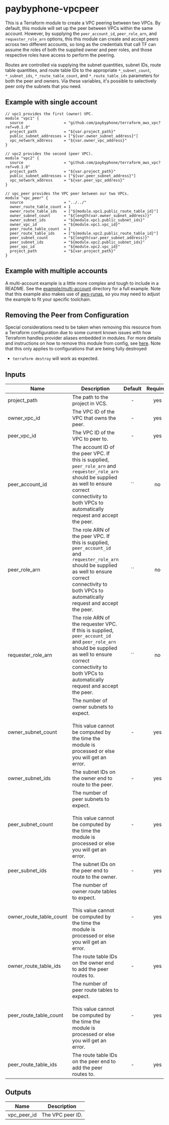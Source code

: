 
# paybyphone-vpcpeer

This is a Terraform module to create a VPC peering between two VPCs. By
default, this module will set up the peer between VPCs within the same
account. However, by supplying the `peer_account_id`, `peer_role_arn`, and
`requester_role_arn` options, this this module can create and accept peers
across two different accounts, so long as the credentials that call TF can
assume the roles of both the supplied owner and peer roles, and those
respective roles have access to perform the peering.

Routes are controlled via supplying the subnet quantities, subnet IDs, route
table quantities, and route table IDs to the appropriate `*_subnet_count`,
`*_subnet_ids`, `*_route_table_count`, and `*_route_table_ids` parameters
for both the peer and owners. Via these variables, it's possible to
selectively peer only the subnets that you need.

## Example with single account


    // vpc1 provides the first (owner) VPC.
    module "vpc1" {
      source                  = "github.com/paybyphone/terraform_aws_vpc?ref=v0.1.0"
      project_path            = "${var.project_path}"
      public_subnet_addresses = ["${var.owner_subnet_address}"]
      vpc_network_address     = "${var.owner_vpc_address}"
    }

    // vpc2 provides the second (peer VPC).
    module "vpc2" {
      source                  = "github.com/paybyphone/terraform_aws_vpc?ref=v0.1.0"
      project_path            = "${var.project_path}"
      public_subnet_addresses = ["${var.peer_subnet_address}"]
      vpc_network_address     = "${var.peer_vpc_address}"
    }

    // vpc_peer provides the VPC peer between our two VPCs.
    module "vpc_peer" {
      source                  = "../../"
      owner_route_table_count = 1
      owner_route_table_ids   = ["${module.vpc1.public_route_table_id}"]
      owner_subnet_count      = "${length(var.owner_subnet_address)}"
      owner_subnet_ids        = "${module.vpc1.public_subnet_ids}"
      owner_vpc_id            = "${module.vpc1.vpc_id}"
      peer_route_table_count  = 1
      peer_route_table_ids    = ["${module.vpc2.public_route_table_id}"]
      peer_subnet_count       = "${length(var.peer_subnet_address)}"
      peer_subnet_ids         = "${module.vpc2.public_subnet_ids}"
      peer_vpc_id             = "${module.vpc2.vpc_id}"
      project_path            = "${var.project_path}"
    }

## Example with multiple accounts

A multi-account example is a little more complex and tough to include in a
README. See the [example/multi-account](example/multi-account) directory for
a full example. Note that this example also makes use of
[aws-runas](https://github.com/vancluever/aws-runas), so you may need to
adjust the example to fit your specific toolchain.

## Removing the Peer from Configuration

Special considerations need to be taken when removing this resource from a
Terraform configuration due to some current known issues with how Terraform
handles provider aliases embedded in modules. For more details and
instructions on how to remove this module from config, see
[here](https://github.com/hashicorp/terraform/issues/1819#issuecomment-261316458).
Note that this only applies to configurations that are being fully destroyed
- `terraform destroy` will work as expected.



## Inputs

| Name | Description | Default | Required |
|------|-------------|:-----:|:-----:|
| project_path | The path to the project in VCS. | - | yes |
| owner_vpc_id | The VPC ID of the VPC that owns the peer. | - | yes |
| peer_vpc_id | The VPC ID of the VPC to peer to. | - | yes |
| peer_account_id | The account ID of the peer VPC. If this is supplied, `peer_role_arn` and `requester_role_arn` should be supplied as well to ensure correct connectivity to both VPCs to automatically request and accept the peer. | `` | no |
| peer_role_arn | The role ARN of the peer VPC. If this is supplied, `peer_account_id` and `requester_role_arn` should be supplied as well to ensure correct connectivity to both VPCs to automatically request and accept the peer. | `` | no |
| requester_role_arn | The role ARN of the requester VPC. If this is supplied, `peer_account_id` and `peer_role_arn` should be supplied as well to ensure correct connectivity to both VPCs to automatically request and accept the peer. | `` | no |
| owner_subnet_count | The number of owner subnets to expect.<br><br>This value cannot be computed by the time the module is processed or else you will get an error. | - | yes |
| owner_subnet_ids | The subnet IDs on the owner end to route to the peer. | - | yes |
| peer_subnet_count | The number of peer subnets to expect.<br><br>This value cannot be computed by the time the module is processed or else you will get an error. | - | yes |
| peer_subnet_ids | The subnet IDs on the peer end to route to the owner. | - | yes |
| owner_route_table_count | The number of owner route tables to expect.<br><br>This value cannot be computed by the time the module is processed or else you will get an error. | - | yes |
| owner_route_table_ids | The route table IDs on the owner end to add the peer routes to. | - | yes |
| peer_route_table_count | The number of peer route tables to expect.<br><br>This value cannot be computed by the time the module is processed or else you will get an error. | - | yes |
| peer_route_table_ids | The route table IDs on the peer end to add the peer routes to. | - | yes |

## Outputs

| Name | Description |
|------|-------------|
| vpc_peer_id | The VPC peer ID. |

